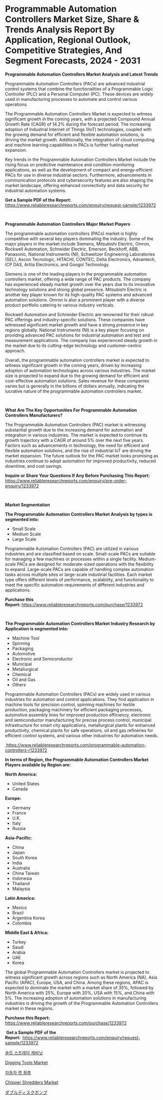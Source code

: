 <p><h1>Programmable Automation Controllers Market Size, Share & Trends Analysis Report By Application, Regional Outlook, Competitive Strategies, And Segment Forecasts, 2024 - 2031</h1></p><p><strong>Programmable Automation Controllers Market Analysis and Latest Trends</strong></p>
<p><p>Programmable Automation Controllers (PACs) are advanced industrial control systems that combine the functionalities of a Programmable Logic Controller (PLC) and a Personal Computer (PC). These devices are widely used in manufacturing processes to automate and control various operations.</p><p>The Programmable Automation Controllers Market is expected to witness significant growth in the coming years, with a projected Compound Annual Growth Rate (CAGR) of 14.2% during the forecast period. The increasing adoption of Industrial Internet of Things (IIoT) technologies, coupled with the growing demand for efficient and flexible automation solutions, is driving the market growth. Additionally, the integration of cloud computing and machine learning capabilities in PACs is further fueling market expansion.</p><p>Key trends in the Programmable Automation Controllers Market include the rising focus on predictive maintenance and condition monitoring applications, as well as the development of compact and energy-efficient PACs for use in diverse industrial sectors. Furthermore, advancements in communication protocols and cybersecurity features are also shaping the market landscape, offering enhanced connectivity and data security for industrial automation systems.</p></p>
<p><strong>Get a Sample PDF of the Report:&nbsp;</strong> <a href="https://www.reliableresearchreports.com/enquiry/request-sample/1233972">https://www.reliableresearchreports.com/enquiry/request-sample/1233972</a></p>
<p>&nbsp;</p>
<p><strong>Programmable Automation Controllers Major Market Players</strong></p>
<p><p>The programmable automation controllers (PACs) market is highly competitive with several key players dominating the industry. Some of the major players in the market include Siemens, Mitsubishi Electric, Omron, Rockwell Automation, Schneider Electric, Emerson, Beckhoff, ABB, Panasonic, National Instruments (NI), Schweitzer Engineering Laboratories (SEL), Ascon Tecnologic, HITACHI, CONTEC, Delta Electronics, Advantech, ICP DAS, Artila Electronics, and Googol Technology.</p><p>Siemens is one of the leading players in the programmable automation controllers market, offering a wide range of PAC products. The company has experienced steady market growth over the years due to its innovative technology solutions and strong global presence. Mitsubishi Electric is another key player known for its high-quality PAC systems and advanced automation solutions. Omron is also a prominent player with a diverse product portfolio catering to various industry verticals.</p><p>Rockwell Automation and Schneider Electric are renowned for their robust PAC offerings and industry-specific solutions. These companies have witnessed significant market growth and have a strong presence in key regions globally. National Instruments (NI) is a key player focusing on providing advanced PAC solutions for industrial automation and test and measurement applications. The company has experienced steady growth in the market due to its cutting-edge technology and customer-centric approach.</p><p>Overall, the programmable automation controllers market is expected to witness significant growth in the coming years, driven by increasing adoption of automation technologies across various industries. The market size is projected to expand due to the growing demand for efficient and cost-effective automation solutions. Sales revenue for these companies varies but is generally in the billions of dollars annually, indicating the lucrative nature of the programmable automation controllers market.</p></p>
<p>&nbsp;</p>
<p><strong>What Are The Key Opportunities For Programmable Automation Controllers Manufacturers?</strong></p>
<p><p>The Programmable Automation Controllers (PAC) market is witnessing substantial growth due to the increasing demand for automation and integration in various industries. The market is expected to continue its growth trajectory with a CAGR of around 5% over the next five years. Factors such as advancements in technology, the need for efficient and flexible automation solutions, and the rise of industrial IoT are driving the market expansion. The future outlook for the PAC market looks promising as industries continue to adopt automation for improved productivity, reduced downtime, and cost savings.</p></p>
<p><strong>Inquire or Share Your Questions If Any Before Purchasing This Report:</strong> <a href="https://www.reliableresearchreports.com/enquiry/pre-order-enquiry/1233972">https://www.reliableresearchreports.com/enquiry/pre-order-enquiry/1233972</a></p>
<p>&nbsp;</p>
<p><strong>Market Segmentation</strong></p>
<p><strong>The Programmable Automation Controllers Market Analysis by types is segmented into:</strong></p>
<p><ul><li>Small Scale</li><li>Medium Scale</li><li>Large Scale</li></ul></p>
<p><p>Programmable Automation Controllers (PAC) are utilized in various industries and are classified based on scale. Small-scale PACs are suitable for managing a few machines or processes within a single facility. Medium-scale PACs are designed for moderate-sized operations with the flexibility to expand. Large-scale PACs are capable of handling complex automation tasks across multiple sites or large-scale industrial facilities. Each market type offers different levels of performance, scalability, and functionality to meet the specific automation requirements of different industries and applications.</p></p>
<p><strong>Purchase this Report:&nbsp;</strong><a href="https://www.reliableresearchreports.com/purchase/1233972">https://www.reliableresearchreports.com/purchase/1233972</a></p>
<p>&nbsp;</p>
<p><strong>The Programmable Automation Controllers Market Industry Research by Application is segmented into:</strong></p>
<p><ul><li>Machine Tool</li><li>Spinning</li><li>Packaging</li><li>Automotive</li><li>Electronic and Semiconductor</li><li>Municipal</li><li>Metallurgical</li><li>Chemical</li><li>Oil and Gas</li><li>Others</li></ul></p>
<p><p>Programmable Automation Controllers (PACs) are widely used in various industries for automation and control applications. They find application in machine tools for precision control, spinning machines for textile production, packaging machinery for efficient packaging processes, automotive assembly lines for improved production efficiency, electronic and semiconductor manufacturing for precise process control, municipal infrastructure for smart city applications, metallurgical plants for enhanced productivity, chemical plants for safe operations, oil and gas refineries for efficient control systems, and various other industries for automation needs.</p></p>
<p><a href="https://www.reliableresearchreports.com/programmable-automation-controllers-r1233972">&nbsp;https://www.reliableresearchreports.com/programmable-automation-controllers-r1233972</a></p>
<p><strong>In terms of Region, the Programmable Automation Controllers Market Players available by Region are:</strong></p>
<p>
    <p> <strong> North America: </strong>
        <ul>
            <li>United States</li>
            <li>Canada</li>
        </ul>
        </p> 
    <p> <strong> Europe: </strong>
        <ul>
            <li>Germany</li>
            <li>France</li>
            <li>U.K.</li>
            <li>Italy</li>
            <li>Russia</li>
        </ul>
        </p> 
    <p> <strong> Asia-Pacific: </strong>
        <ul>
            <li>China</li>
            <li>Japan</li>
            <li>South Korea</li>
            <li>India</li>
            <li>Australia</li>
            <li>China Taiwan</li>
            <li>Indonesia</li>
            <li>Thailand</li>
            <li>Malaysia</li>
        </ul>
        </p> 
    <p> <strong> Latin America: </strong>
        <ul>
            <li>Mexico</li>
            <li>Brazil</li>
            <li>Argentina Korea</li>
            <li>Colombia</li>
        </ul>
        </p> 
    <p> <strong> Middle East & Africa: </strong>
        <ul>
            <li>Turkey</li>
            <li>Saudi</li>
            <li>Arabia</li>
            <li>UAE</li>
            <li>Korea</li>
        </ul>
    </p>
    </p>
<p><p>The global Programmable Automation Controllers market is projected to witness significant growth across regions such as North America (NA), Asia Pacific (APAC), Europe, USA, and China. Among these regions, APAC is expected to dominate the market with a market share of 35%, followed by North America with 25%, Europe with 20%, USA with 15%, and China with 5%. The increasing adoption of automation solutions in manufacturing industries is driving the growth of the Programmable Automation Controllers market in these regions.</p></p>
<p><strong>Purchase this Report: </strong><a href="https://www.reliableresearchreports.com/purchase/1233972">https://www.reliableresearchreports.com/purchase/1233972</a></p>
<p>&nbsp;<strong>Get a Sample PDF of the Report:&nbsp;&nbsp;</strong><a href="https://www.reliableresearchreports.com/enquiry/request-sample/1233972">https://www.reliableresearchreports.com/enquiry/request-sample/1233972</a></p>
<p><strong></strong></p>
<p><p><a href="https://github.com/AidenReinger/Market-Research-Report-List-1/blob/main/5932038170713.md">솔트 스프레이 캐비닛</a></p><p><a href="https://github.com/theanastasiyah/Market-Research-Report-List-1/blob/main/digging-tools-market.md">Digging Tools Market</a></p><p><a href="https://github.com/gambitz1998/Market-Research-Report-List-1/blob/main/1867790170714.md">자동차 랩 필름</a></p><p><a href="https://github.com/lukmanduiky01/Market-Research-Report-List-1/blob/main/chipper-shredders-market.md">Chipper Shredders Market</a></p><p><a href="https://github.com/vtbvgl20191192/Market-Research-Report-List-2/blob/main/9664792159171.md">ダブルディスクポンプ</a></p></p>